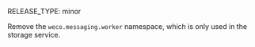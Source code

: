RELEASE_TYPE: minor

Remove the `weco.messaging.worker` namespace, which is only used in the storage service.